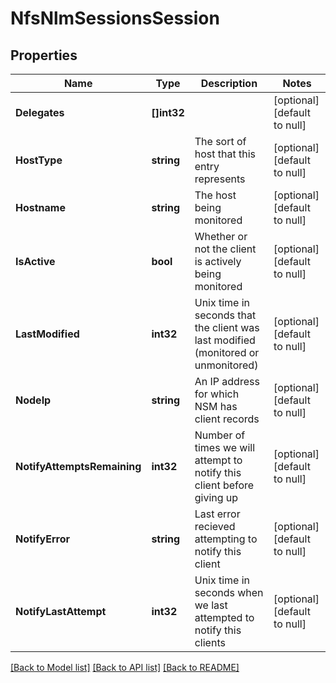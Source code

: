 # NfsNlmSessionsSession

## Properties
Name | Type | Description | Notes
------------ | ------------- | ------------- | -------------
**Delegates** | **[]int32** |  | [optional] [default to null]
**HostType** | **string** | The sort of host that this entry represents | [optional] [default to null]
**Hostname** | **string** | The host being monitored | [optional] [default to null]
**IsActive** | **bool** | Whether or not the client is actively being monitored | [optional] [default to null]
**LastModified** | **int32** | Unix time in seconds that the client was last modified (monitored or unmonitored) | [optional] [default to null]
**NodeIp** | **string** | An IP address for which NSM has client records | [optional] [default to null]
**NotifyAttemptsRemaining** | **int32** | Number of times we will attempt to notify this client before giving up | [optional] [default to null]
**NotifyError** | **string** | Last error recieved attempting to notify this client | [optional] [default to null]
**NotifyLastAttempt** | **int32** | Unix time in seconds when we last attempted to notify this clients | [optional] [default to null]

[[Back to Model list]](../README.md#documentation-for-models) [[Back to API list]](../README.md#documentation-for-api-endpoints) [[Back to README]](../README.md)


